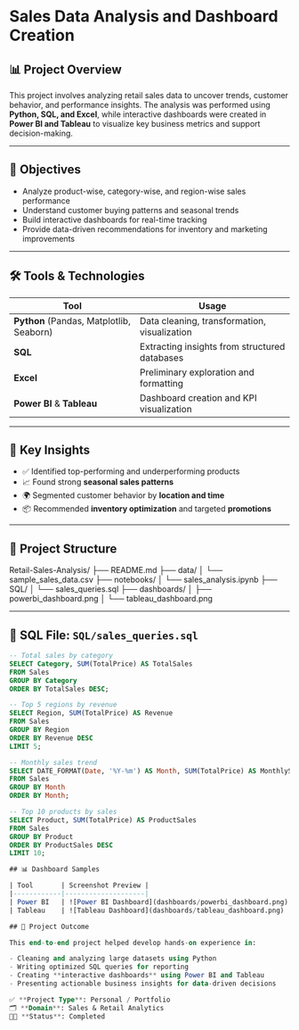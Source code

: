 
# Sales Data Analysis and Dashboard Creation

## 📊 Project Overview

This project involves analyzing retail sales data to uncover trends, customer behavior, and performance insights. The analysis was performed using **Python, SQL, and Excel**, while interactive dashboards were created in **Power BI and Tableau** to visualize key business metrics and support decision-making.

---

## 🎯 Objectives

- Analyze product-wise, category-wise, and region-wise sales performance  
- Understand customer buying patterns and seasonal trends  
- Build interactive dashboards for real-time tracking  
- Provide data-driven recommendations for inventory and marketing improvements  

---

## 🛠️ Tools & Technologies

| Tool        | Usage                                |
|-------------|--------------------------------------|
| **Python** (Pandas, Matplotlib, Seaborn) | Data cleaning, transformation, visualization |
| **SQL**     | Extracting insights from structured databases |
| **Excel**   | Preliminary exploration and formatting |
| **Power BI** & **Tableau** | Dashboard creation and KPI visualization |

---

## 📌 Key Insights

- ✅ Identified top-performing and underperforming products  
- 📈 Found strong **seasonal sales patterns**  
- 🌍 Segmented customer behavior by **location and time**  
- 📦 Recommended **inventory optimization** and targeted **promotions**  

---

## 📁 Project Structure

Retail-Sales-Analysis/
├── README.md
├── data/
│ └── sample_sales_data.csv
├── notebooks/
│ └── sales_analysis.ipynb
├── SQL/
│ └── sales_queries.sql
├── dashboards/
│ ├── powerbi_dashboard.png
│ └── tableau_dashboard.png 


---

## 🧾 SQL File: `SQL/sales_queries.sql`

```sql
-- Total sales by category
SELECT Category, SUM(TotalPrice) AS TotalSales
FROM Sales
GROUP BY Category
ORDER BY TotalSales DESC;

-- Top 5 regions by revenue
SELECT Region, SUM(TotalPrice) AS Revenue
FROM Sales
GROUP BY Region
ORDER BY Revenue DESC
LIMIT 5;

-- Monthly sales trend
SELECT DATE_FORMAT(Date, '%Y-%m') AS Month, SUM(TotalPrice) AS MonthlySales
FROM Sales
GROUP BY Month
ORDER BY Month;

-- Top 10 products by sales
SELECT Product, SUM(TotalPrice) AS ProductSales
FROM Sales
GROUP BY Product
ORDER BY ProductSales DESC
LIMIT 10;

## 📊 Dashboard Samples

| Tool       | Screenshot Preview |
|------------|--------------------|
| Power BI   | ![Power BI Dashboard](dashboards/powerbi_dashboard.png) |
| Tableau    | ![Tableau Dashboard](dashboards/tableau_dashboard.png)  |

## 🚀 Project Outcome

This end-to-end project helped develop hands-on experience in:

- Cleaning and analyzing large datasets using Python  
- Writing optimized SQL queries for reporting  
- Creating **interactive dashboards** using Power BI and Tableau  
- Presenting actionable business insights for data-driven decisions  

✅ **Project Type**: Personal / Portfolio  
🗂 **Domain**: Sales & Retail Analytics  
👨‍💻 **Status**: Completed



